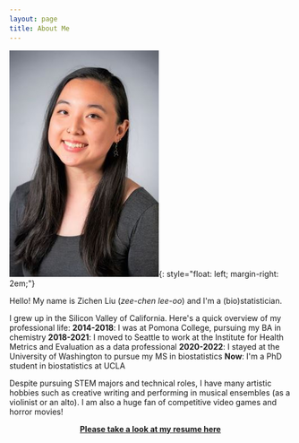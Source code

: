```yaml
---
layout: page
title: About Me
---
```


![me](/assets/img/my_tall_face.jpg){: style="float: left; margin-right: 2em;"}

Hello! My name is Zichen Liu (*zee-chen lee-oo*) and I'm a (bio)statistician.

I grew up in the Silicon Valley of California. Here's a quick overview of my professional life:
**2014-2018**: I was at Pomona College, pursuing my BA in chemistry
**2018-2021**: I moved to Seattle to work at the Institute for Health Metrics and Evaluation as a data professional
**2020-2022**: I stayed at the University of Washington to pursue my MS in biostatistics
**Now**: I'm a PhD student in biostatistics at UCLA
 
Despite pursuing STEM majors and technical roles, I have many artistic hobbies such as creative writing and performing in musical ensembles (as a violinist or an alto). I am also a huge fan of competitive video games and horror movies!

<a href="/assets/files/resume.pdf"><center><b>Please take a look at my resume here</b></center></a>
